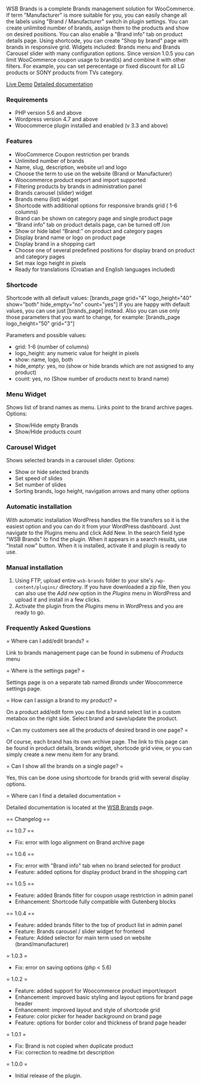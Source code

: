 WSB Brands is a complete Brands management solution for WooCommerce. If term "Manufacturer" is more suitable for you, you can easily change all the labels using "Brand / Manufacturer" switch in plugin settings. You can create unlimited number of brands, assign them to the products and show on desired positions. You can also enable a "Brand info" tab on product details page. 
Using shortcode, you can create "Shop by brand" page with brands in responsive grid.
Widgets included: Brands menu and Brands Carousel slider with many configuration options.
Since version 1.0.5 you can limit WooCommerce coupon usage to brand(s) and combine it with other filters. For example, you can set perecentage or fixed discount for all LG products or SONY products from TVs category.


[Live Demo](http://demo.webstudiobrana.com/)
[Detailed documentation](https://www.webstudiobrana.com/wsb-brands-plugin-for-woocommerce/)

### Requirements ###

- PHP version 5.6 and above
- Wordpress version 4.7 and above
- Woocommerce plugin installed and enabled (v 3.3 and above)

### Features ###

* WooCommerce Coupon restriction per brands
* Unlimited number of brands
* Name, slug, description, website url and logo
* Choose the term to use on the website (Brand or Manufacturer)
* Woocommerce product export and import supported
* Filtering products by brands in administration panel
* Brands carousel (slider) widget
* Brands menu (list) widget 
* Shortcode with additional options for responsive brands grid ( 1-6 columns)
* Brand can be shown on category page and single product page
* “Brand info” tab on product details page, can be turned off /on
* Show or hide label “Brand:” on product and category pages
* Display brand name or logo on product page
* Display brand in a shopping cart
* Choose one of several predefined positions for display brand on product and category pages
* Set max logo height in pixels
* Ready for translations (Croatian and English languages included)


### Shortcode ###

Shortcode with all default values: [brands_page grid="4" logo_height="40" show="both" hide_empty="no" count="yes"]
If you are happy with default values, you can use just [brands_page] instead. Also you can use only 
those parameters that you want to change, for example: [brands_page logo_height="50" grid="3"]

Parameters and possible values:
- grid: 1-6 (number of columns)
- logo_height: any numeric value for height in pixels
- show: name, logo, both
- hide_empty: yes, no (show or hide brands which are not assigned to any product)
- count: yes, no (Show number of products next to brand name)

### Menu Widget ###

Shows list of brand names as menu. 
Links point to the brand archive pages.
Options: 
* Show/Hide empty Brands
* Show/Hide products count

### Carousel Widget ###

Shows selected brands in a carousel slider. 
Options: 
* Show or hide selected brands
* Set speed of slides
* Set number of slides
* Sorting brands, logo height, navigation arrows and many other options

### Automatic installation ###

With automatic installation WordPress handles the file transfers so it is the easiest option and you can do it from your 
WordPress dashboard. Just navigate to the Plugins menu and click Add New. In the search field type "WSB Brands" to find 
the plugin. When it appears in a search results, use "Install now" button. When it is installed, activate it and plugin
is ready to use.

### Manual installation ###

1. Using FTP, upload entire `wsb-brands` folder to your site's `/wp-content/plugins/` directory. If you have downloaded 
a zip file, then you can also use the *Add new* option in the *Plugins* menu in WordPress and upload it and install in a
few clicks.  
2. Activate the plugin from the *Plugins* menu in WordPress and you are ready to go.


### Frequently Asked Questions ###

= Where can I add/edit brands? =

Link to brands management page can be found in submenu of *Products* menu

= Where is the settings page? =

Settings page is on a separate tab named *Brands* under Woocommerce settings page.

= How can I assign a brand to my product? =

On a product add/edit form you can find a brand select list in a custom metabox on the right side. Select brand and 
save/update the product.

= Can my customers see all the products of desired brand in one page? =

Of course, each brand has its own archive page. The link to this page can be found in product details, brands widget,
shortcode grid view, or you can simply create a new menu item for any brand.

= Can I show all the brands on a single page? =

Yes, this can be done using shortcode for brands grid with several display options.

= Where can I find a detailed documentation =

Detailed documentation is located at the [WSB Brands](https://www.webstudiobrana.com/wsb-brands-plugin-for-woocommerce/) page.

== Changelog ==

== 1.0.7 ==
* Fix: error with logo alignment on Brand archive page

== 1.0.6 ==
* Fix: error with "Brand info" tab when no brand selected for product
* Feature: added options for display product brand in the shopping cart

== 1.0.5 ==
* Feature: added Brands filter for coupon usage restriction in admin panel
* Enhancement: Shortcode fully compatible with Gutenberg blocks

== 1.0.4 ==
* Feature: added brands filter to the top of product list in admin panel
* Feature: Brands carousel / slider widget for frontend
* Feature: Added selector for main term used on website (brand/manufacturer)

= 1.0.3 =
* Fix: error on saving options (php < 5.6)

= 1.0.2 =
* Feature: added support for Woocommerce product import/export
* Enhancement: improved basic styling and layout options for brand page header
* Enhancement: improved layout and style of shortcode grid
* Feature: color picker for header background on brand page
* Feature: options for border color and thickness of brand page header

= 1.0.1 =
* Fix: Brand is not copied when duplicate product 
* Fix: correction to readme.txt description

= 1.0.0 =
* Initial release of the plugin.
